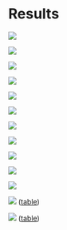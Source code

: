 # Results

[![](img/state.png)](data/treat-state.csv)

![](img/cases-state.png)

![](img/cascade-type.png)

![](img/cases-fac_type.png)

![](img/treat-state.png)

![](img/treat-fac_type.png)

![](img/closures.png)

![](img/reporting.png)

![](img/costs.png)

![](img/telemedicine.png)

![](img/telemedicine2.png)

![](img/telemedicine3.png) ([table](img/telemedicine3.csv))

![](img/telemedicine4.png) ([table](img/telemedicine4.csv))
